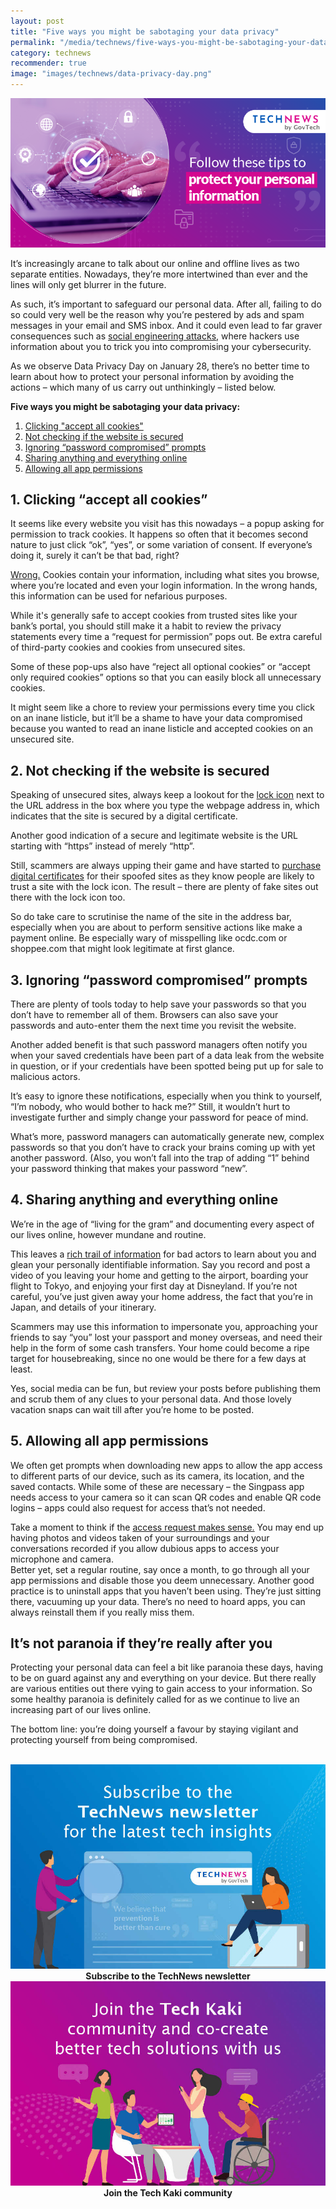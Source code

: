 ```yaml
---
layout: post
title: "Five ways you might be sabotaging your data privacy"
permalink: "/media/technews/five-ways-you-might-be-sabotaging-your-data-privacy"
category: technews
recommender: true
image: "images/technews/data-privacy-day.png"
---
```


![practising good habits to maintain data privacy](/images/technews/data-privacy-day.png)

It’s increasingly arcane to talk about our online and offline lives as two separate entities. Nowadays, they’re more intertwined than ever and the lines will only get blurrer in the future. 

As such, it’s important to safeguard our personal data. After all, failing to do so could very well be the reason why you’re pestered by ads and spam messages in your email and SMS inbox. And it could even lead to far graver consequences such as [social engineering attacks](https://www.ibm.com/topics/social-engineering#:~:text=Social%20engineering%20attacks%20manipulate%20people,their%20personal%20or%20organizational%20security.), where hackers use information about you to trick you into compromising your cybersecurity. 

As we observe Data Privacy Day on January 28, there’s no better time to learn about how to protect your personal information by avoiding the actions – which many of us carry out unthinkingly – listed below.

**Five ways you might be sabotaging your data privacy:**
1. [Clicking "accept all cookies"](/media/technews/five-ways-you-might-be-sabotaging-your-data-privacy#1-clicking-accept-all-cookies)
2. [Not checking if the website is secured](/media/technews/five-ways-you-might-be-sabotaging-your-data-privacy#2-not-checking-if-the-website-is-secured)
3. [Ignoring “password compromised” prompts](/media/technews/five-ways-you-might-be-sabotaging-your-data-privacy#3-ignoring-password-compromised-prompts)
4. [Sharing anything and everything online](/media/technews/five-ways-you-might-be-sabotaging-your-data-privacy#4-sharing-anything-and-everything-online)
5. [Allowing all app permissions](/media/technews/five-ways-you-might-be-sabotaging-your-data-privacy#5-allowing-all-app-permissions)

## 1. Clicking “accept all cookies”
It seems like every website you visit has this nowadays – a popup asking for permission to track cookies. It happens so often that it becomes second nature to just click “ok”, “yes”, or some variation of consent. If everyone’s doing it, surely it can’t be that bad, right? 

[Wrong.](https://allaboutcookies.org/information-in-cookies#:~:text=Yes%2C%20most%20cookies%20are%20safe,not%20be%20safe%20to%20accept) Cookies contain your information, including what sites you browse, where you’re located and even your login information. In the wrong hands, this information can be used for nefarious purposes. 

While it's generally safe to accept cookies from trusted sites like your bank’s portal, you should still make it a habit to review the privacy statements every time a “request for permission” pops out. Be extra careful of third-party cookies and cookies from unsecured sites. 

Some of these pop-ups also have “reject all optional cookies” or “accept only required cookies” options so that you can easily block all unnecessary cookies. 

It might seem like a chore to review your permissions every time you click on an inane listicle, but it’ll be a shame to have your data compromised because you wanted to read an inane listicle and accepted cookies on an unsecured site.  

## 2. Not checking if the website is secured
Speaking of unsecured sites, always keep a lookout for the [lock icon](https://it.wisc.edu/news/two-things-to-look-for-in-a-secure-website/#:~:text=A%20secure%20URL%20should%20begin,browser%20to%20the%20website's%20server) next to the URL address in the box where you type the webpage address in, which indicates that the site is secured by a digital certificate.

Another good indication of a secure and legitimate website is the URL starting with “https” instead of merely “http”.  

Still, scammers are always upping their game and have started to [purchase digital certificates](https://eecu.org/community/articles/how-to-make-sure-a-website-is-secure#:~:text=When%20you%20go%20to%20a,the%20information%20is%20in%20transit.) for their spoofed sites as they know people are likely to trust a site with the lock icon. The result – there are plenty of fake sites out there with the lock icon too. 

So do take care to scrutinise the name of the site in the address bar, especially when you are about to perform sensitive actions like make a payment online. Be especially wary of misspelling like ocdc.com or shoppee.com that might look legitimate at first glance. 

## 3. Ignoring “password compromised” prompts
There are plenty of tools today to help save your passwords so that you don’t have to remember all of them. Browsers can also save your passwords and auto-enter them the next time you revisit the website. 

Another added benefit is that such password managers often notify you when your saved credentials have been part of a data leak from the website in question, or if your credentials have been spotted being put up for sale to malicious actors. 

It’s easy to ignore these notifications, especially when you think to yourself, “I’m nobody, who would bother to hack me?” Still, it wouldn’t hurt to investigate further and simply change your password for peace of mind. 

What’s more, password managers can automatically generate new, complex passwords so that you don’t have to crack your brains coming up with yet another password. (Also, you won’t fall into the trap of adding “1” behind your password thinking that makes your password “new”. 

## 4. Sharing anything and everything online 
We’re in the age of “living for the gram” and documenting every aspect of our lives online, however mundane and routine. 

This leaves a [rich trail of information](https://securityintelligence.com/articles/practice-social-media-safety-to-protect-both-personal-and-enterprise-data/) for bad actors to learn about you and glean your personally identifiable information. Say you record and post a video of you leaving your home and getting to the airport, boarding your flight to Tokyo, and enjoying your first day at Disneyland. If you’re not careful, you’ve just given away your home address, the fact that you’re in Japan, and details of your itinerary.

Scammers may use this information to impersonate you, approaching your friends to say “you” lost your passport and money overseas, and need their help in the form of some cash transfers. Your home could become a ripe target for housebreaking, since no one would be there for a few days at least. 

Yes, social media can be fun, but review your posts before publishing them and scrub them of any clues to your personal data. And those lovely vacation snaps can wait till after you’re home to be posted. 


## 5. Allowing all app permissions 
We often get prompts when downloading new apps to allow the app access to different parts of our device, such as its camera, its location, and the saved contacts.  While some of these are necessary – the Singpass app needs access to your camera so it can scan QR codes and enable QR code logins – apps could also request for access that’s not needed. 

Take a moment to think if the [access request makes sense.](https://nordvpn.com/blog/app-permissions/) You may end up having photos and videos taken of your surroundings and your conversations recorded if you allow dubious apps to access your microphone and camera.  
Better yet, set a regular routine, say once a month, to go through all your app permissions and disable those you deem unnecessary. Another good practice is to uninstall apps that you haven’t been using. They’re just sitting there, vacuuming up your data. There’s no need to hoard apps, you can always reinstall them if you really miss them. 

## It’s not paranoia if they’re really after you
Protecting your personal data can feel a bit like paranoia these days, having to be on guard against any and everything on your device. But there really are various entities out there vying to gain access to your information. So some healthy paranoia is definitely called for as we continue to live an increasing part of our lives online. 

The bottom line: you’re doing yourself a favour by staying vigilant and protecting yourself from being compromised.   

<br>

<div class="row">
  <div class="col" style="text-align: center">
    <a href="https://go.gov.sg/tnblog-to-tnsub" target="_blank">	 	    
      <img src="/images/technews/TN_footer.png" alt="Subscribe to the TechNews newsletter" /></a>
    <figcaption><b>Subscribe to the TechNews newsletter</b></figcaption>
  </div>

  <div class="col" style="text-align: center">
    <a href="https://go.gov.sg/tnblog-to-tkcommunity" target="_blank">		  
      <img src="/images/technews/TK_footer.png" alt="Join the Tech Kaki community" /></a>
    <figcaption><b>Join the Tech Kaki community</b></figcaption>
  </div>
